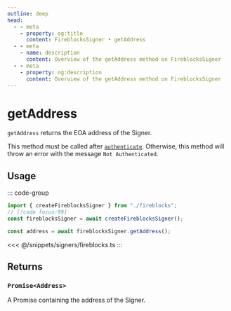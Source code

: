 ```yaml
---
outline: deep
head:
  - - meta
    - property: og:title
      content: FireblocksSigner • getAddress
  - - meta
    - name: description
      content: Overview of the getAddress method on FireblocksSigner
  - - meta
    - property: og:description
      content: Overview of the getAddress method on FireblocksSigner
---
```


# getAddress

`getAddress` returns the EOA address of the Signer.

This method must be called after [`authenticate`](/packages/aa-signers/fireblocks/authenticate). Otherwise, this method will throw an error with the message `Not Authenticated`.

## Usage

::: code-group

```ts [example.ts]
import { createFireblocksSigner } from "./fireblocks";
// [!code focus:99]
const fireblocksSigner = await createFireblocksSigner();

const address = await fireblocksSigner.getAddress();
```

<<< @/snippets/signers/fireblocks.ts
:::

## Returns

### `Promise<Address>`

A Promise containing the address of the Signer.
